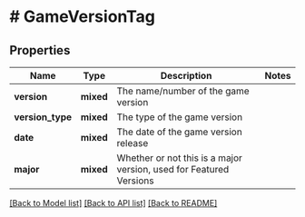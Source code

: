 # # GameVersionTag

## Properties

Name | Type | Description | Notes
------------ | ------------- | ------------- | -------------
**version** | **mixed** | The name/number of the game version |
**version_type** | **mixed** | The type of the game version |
**date** | **mixed** | The date of the game version release |
**major** | **mixed** | Whether or not this is a major version, used for Featured Versions |

[[Back to Model list]](../../README.md#models) [[Back to API list]](../../README.md#endpoints) [[Back to README]](../../README.md)
